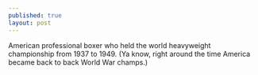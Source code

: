 ```yaml
---
published: true
layout: post
---
```


American professional boxer who held the world heavyweight championship from 1937 to 1949. (Ya know, right around the time America became back to back World War champs.)
